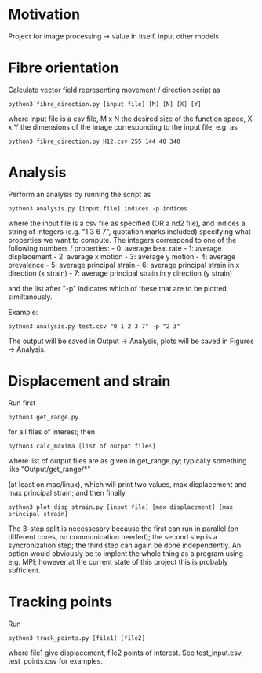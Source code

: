 # Motivation

Project for image processing -> value in itself, input other models

# Fibre orientation

Calculate vector field representing movement / direction script as

    python3 fibre_direction.py [input file] [M] [N] [X] [Y]

where input file is a csv file, M x N the desired size of the function space, X x Y the dimensions of the image corresponding to the input file, e.g. as
    
    python3 fibre_direction.py H12.csv 255 144 40 340

# Analysis

Perform an analysis by running the script as

    python3 analysis.py [input file] indices -p indices

where the input file is a csv file as specified (OR a nd2 file), and indices a string of integers (e.g. "1 3 6 7", quotation marks included) specifying what properties we want to compute. The integers correspond to one of the following numbers / properties:
    - 0: average beat rate
    - 1: average displacement
    - 2: average x motion
    - 3: average y motion
    - 4: average prevalence
    - 5: average principal strain
    - 6: average principal strain in x direction (x strain)
    - 7: average principal strain in y direction (y strain)

and the list after "-p" indicates which of these that are to be plotted similtanously.

Example:

    python3 analysis.py test.csv "0 1 2 3 7" -p "2 3"

The output will be saved in Output -> Analysis, plots will be saved in Figures -> Analysis.

# Displacement and strain

Run first

    python3 get_range.py

for all files of interest; then

    python3 calc_maxima [list of output files]

where list of output files are as given in get\_range.py; typically something like
    "Output/get_range/*"

(at least on mac/linux), which will print two values, max displacement and max principal strain; and then finally

    python3 plot_disp_strain.py [input file] [max displacement] [max principal strain] 

The 3-step split is necessesary because the first can run in parallel (on different cores, no communication needed); the second step is a syncronization step; the third step can again be done independently. An option would obviously be to implent the whole thing as a program using e.g. MPI; however at the current state of this project this is probably sufficient.


# Tracking points

Run

    python3 track_points.py [file1] [file2]

where file1 give displacement, file2 points of interest. See test\_input.csv, test\_points.csv for examples.
